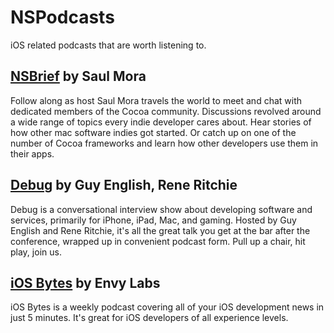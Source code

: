 NSPodcasts
==========

iOS related podcasts that are worth listening to.

## [NSBrief](https://itunes.apple.com/us/podcast/nsbrief/id399822861?mt=2) by Saul Mora
Follow along as host Saul Mora travels the world to meet and chat with dedicated members of the Cocoa community. Discussions revolved around a wide range of topics every indie developer cares about. Hear stories of how other mac software indies got started. Or catch up on one of the number of Cocoa frameworks and learn how other developers use them in their apps.

## [Debug](https://itunes.apple.com/us/podcast/debug/id578812394?mt=2) by Guy English, Rene Ritchie
Debug is a conversational interview show about developing software and services, primarily for iPhone, iPad, Mac, and gaming. Hosted by Guy English and Rene Ritchie, it's all the great talk you get at the bar after the conference, wrapped up in convenient podcast form. Pull up a chair, hit play, join us.

## [iOS Bytes](https://itunes.apple.com/us/podcast/ios-bytes/id779578057?mt=2) by Envy Labs
iOS Bytes is a weekly podcast covering all of your iOS development news in just 5 minutes. It's great for iOS developers of all experience levels.
